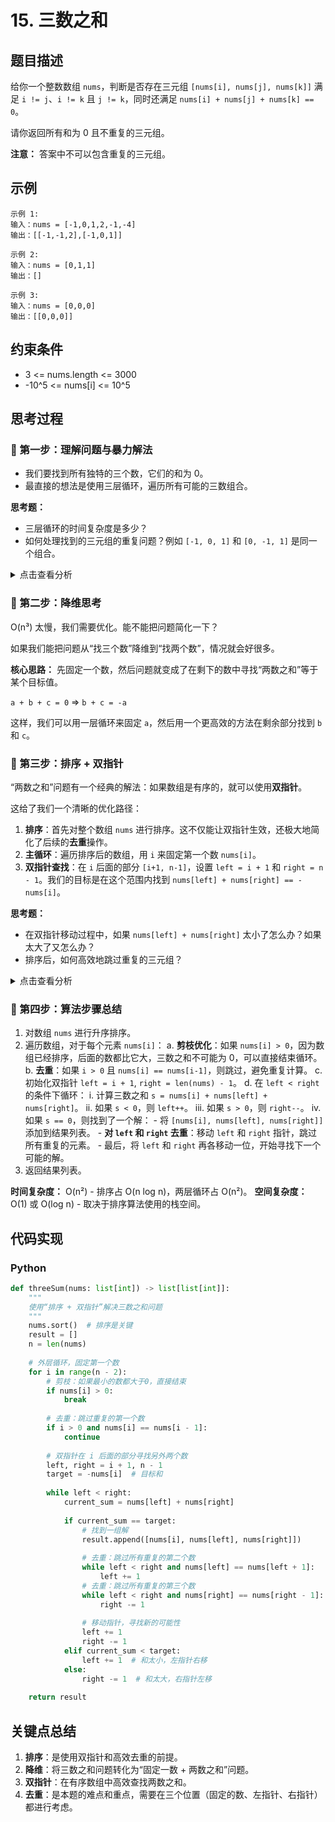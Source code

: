 # 15. 三数之和

## 题目描述
给你一个整数数组 `nums`，判断是否存在三元组 `[nums[i], nums[j], nums[k]]` 满足 `i != j`、`i != k` 且 `j != k`，同时还满足 `nums[i] + nums[j] + nums[k] == 0`。

请你返回所有和为 0 且不重复的三元组。

**注意：** 答案中不可以包含重复的三元组。

## 示例
```
示例 1:
输入：nums = [-1,0,1,2,-1,-4]
输出：[[-1,-1,2],[-1,0,1]]

示例 2:
输入：nums = [0,1,1]
输出：[]

示例 3:
输入：nums = [0,0,0]
输出：[[0,0,0]]
```

## 约束条件
- 3 <= nums.length <= 3000
- -10^5 <= nums[i] <= 10^5

## 思考过程

### 🤔 第一步：理解问题与暴力解法
- 我们要找到所有独特的三个数，它们的和为 0。
- 最直接的想法是使用三层循环，遍历所有可能的三数组合。

**思考题：**
- 三层循环的时间复杂度是多少？
- 如何处理找到的三元组的重复问题？例如 `[-1, 0, 1]` 和 `[0, -1, 1]` 是同一个组合。

<details>
<summary>点击查看分析</summary>

- 三层循环的时间复杂度是 O(n³)，对于 n=3000 来说太慢了。
- 为了去重，我们可以将找到的每个三元组排序，然后存入一个哈希集合（Set）中。但这依然无法解决时间复杂度过高的问题。

</details>

### 🤔 第二步：降维思考
O(n³) 太慢，我们需要优化。能不能把问题简化一下？

如果我们能把问题从“找三个数”降维到“找两个数”，情况就会好很多。

**核心思路：** 先固定一个数，然后问题就变成了在剩下的数中寻找“两数之和”等于某个目标值。

`a + b + c = 0`  =>  `b + c = -a`

这样，我们可以用一层循环来固定 `a`，然后用一个更高效的方法在剩余部分找到 `b` 和 `c`。

### 🤔 第三步：排序 + 双指针
“两数之和”问题有一个经典的解法：如果数组是有序的，就可以使用**双指针**。

这给了我们一个清晰的优化路径：

1.  **排序**：首先对整个数组 `nums` 进行排序。这不仅能让双指针生效，还极大地简化了后续的**去重**操作。
2.  **主循环**：遍历排序后的数组，用 `i` 来固定第一个数 `nums[i]`。
3.  **双指针查找**：在 `i` 后面的部分 `[i+1, n-1]`，设置 `left = i + 1` 和 `right = n - 1`。我们的目标是在这个范围内找到 `nums[left] + nums[right] == -nums[i]`。

**思考题：**
- 在双指针移动过程中，如果 `nums[left] + nums[right]` 太小了怎么办？如果太大了又怎么办？
- 排序后，如何高效地跳过重复的三元组？

<details>
<summary>点击查看分析</summary>

- 如果 `sum < target`，说明和太小，我们需要一个更大的数，所以 `left++`。
- 如果 `sum > target`，说明和太大，我们需要一个更小的数，所以 `right--`。
- **去重是关键**：
    - **对固定的数 `nums[i]` 去重**：如果 `nums[i]` 和前一个数 `nums[i-1]` 相同，那么以 `nums[i]` 为基础的查找会和以 `nums[i-1]` 为基础的查找产生重复结果，所以可以直接跳过。
    - **对结果中的 `nums[left]` 和 `nums[right]` 去重**：当我们找到一个满足条件的 `[nums[i], nums[left], nums[right]]` 后，我们需要移动 `left` 和 `right` 指针。此时，要跳过所有与当前 `nums[left]` 和 `nums[right]` 重复的元素，以避免 `[-1, 0, 1]` 和 `[-1, 0, 1]` 这样的重复（如果数组中有多个0和1）。

</details>

### 🤔 第四步：算法步骤总结
1. 对数组 `nums` 进行升序排序。
2. 遍历数组，对于每个元素 `nums[i]`：
   a. **剪枝优化**：如果 `nums[i] > 0`，因为数组已经排序，后面的数都比它大，三数之和不可能为 0，可以直接结束循环。
   b. **去重**：如果 `i > 0` 且 `nums[i] == nums[i-1]`，则跳过，避免重复计算。
   c. 初始化双指针 `left = i + 1`, `right = len(nums) - 1`。
   d. 在 `left < right` 的条件下循环：
      i.   计算三数之和 `s = nums[i] + nums[left] + nums[right]`。
      ii.  如果 `s < 0`，则 `left++`。
      iii. 如果 `s > 0`，则 `right--`。
      iv.  如果 `s == 0`，则找到了一个解：
           - 将 `[nums[i], nums[left], nums[right]]` 添加到结果列表。
           - **对 `left` 和 `right` 去重**：移动 `left` 和 `right` 指针，跳过所有重复的元素。
           - 最后，将 `left` 和 `right` 再各移动一位，开始寻找下一个可能的解。
3. 返回结果列表。

**时间复杂度：** O(n²) - 排序占 O(n log n)，两层循环占 O(n²)。
**空间复杂度：** O(1) 或 O(log n) - 取决于排序算法使用的栈空间。

## 代码实现

### Python
```python
def threeSum(nums: list[int]) -> list[list[int]]:
    """
    使用“排序 + 双指针”解决三数之和问题
    """
    nums.sort()  # 排序是关键
    result = []
    n = len(nums)
    
    # 外层循环，固定第一个数
    for i in range(n - 2):
        # 剪枝：如果最小的数都大于0，直接结束
        if nums[i] > 0:
            break
        
        # 去重：跳过重复的第一个数
        if i > 0 and nums[i] == nums[i - 1]:
            continue
        
        # 双指针在 i 后面的部分寻找另外两个数
        left, right = i + 1, n - 1
        target = -nums[i]  # 目标和
        
        while left < right:
            current_sum = nums[left] + nums[right]
            
            if current_sum == target:
                # 找到一组解
                result.append([nums[i], nums[left], nums[right]])
                
                # 去重：跳过所有重复的第二个数
                while left < right and nums[left] == nums[left + 1]:
                    left += 1
                # 去重：跳过所有重复的第三个数
                while left < right and nums[right] == nums[right - 1]:
                    right -= 1
                
                # 移动指针，寻找新的可能性
                left += 1
                right -= 1
            elif current_sum < target:
                left += 1  # 和太小，左指针右移
            else:
                right -= 1  # 和太大，右指针左移
    
    return result

```

## 关键点总结
1. **排序**：是使用双指针和高效去重的前提。
2. **降维**：将三数之和问题转化为“固定一数 + 两数之和”问题。
3. **双指针**：在有序数组中高效查找两数之和。
4. **去重**：是本题的难点和重点，需要在三个位置（固定的数、左指针、右指针）都进行考虑。
